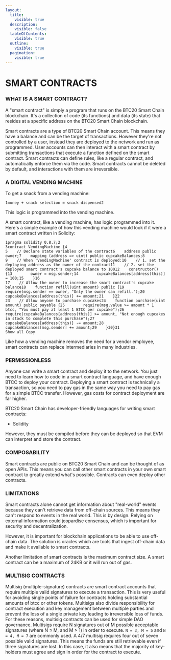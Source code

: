 ```yaml
---
layout:
  title:
    visible: true
  description:
    visible: false
  tableOfContents:
    visible: true
  outline:
    visible: true
  pagination:
    visible: true
---
```


# SMART CONTRACTS

### WHAT IS A SMART CONTRACT? <a href="#what-is-a-smart-contract" id="what-is-a-smart-contract"></a>

A "smart contract" is simply a program that runs on the BTC20 Smart Chain blockchain. It's a collection of code (its functions) and data (its state) that resides at a specific address on the BTC20 Smart Chain blockchain.

Smart contracts are a type of BTC20 Smart Chain account. This means they have a balance and can be the target of transactions. However they're not controlled by a user, instead they are deployed to the network and run as programmed. User accounts can then interact with a smart contract by submitting transactions that execute a function defined on the smart contract. Smart contracts can define rules, like a regular contract, and automatically enforce them via the code. Smart contracts cannot be deleted by default, and interactions with them are irreversible.

### A DIGITAL VENDING MACHINE <a href="#a-digital-vending-machine" id="a-digital-vending-machine"></a>

To get a snack from a vending machine:

```
1money + snack selection = snack dispensed2
```

This logic is programmed into the vending machine.

A smart contract, like a vending machine, has logic programmed into it. Here's a simple example of how this vending machine would look if it were a smart contract written in Solidity:

```
1pragma solidity 0.8.7;2
3contract VendingMachine {4
5    // Declare state variables of the contract6    address public owner;7    mapping (address => uint) public cupcakeBalances;8
9    // When 'VendingMachine' contract is deployed:10    // 1. set the deploying address as the owner of the contract11    // 2. set the deployed smart contract's cupcake balance to 10012    constructor() {13        owner = msg.sender;14        cupcakeBalances[address(this)] = 100;15    }16
17    // Allow the owner to increase the smart contract's cupcake balance18    function refill(uint amount) public {19        require(msg.sender == owner, "Only the owner can refill.");20        cupcakeBalances[address(this)] += amount;21    }22
23    // Allow anyone to purchase cupcakes24    function purchase(uint amount) public payable {25        require(msg.value >= amount * 1 btcc, "You must pay at least 1 BTCC per cupcake");26        require(cupcakeBalances[address(this)] >= amount, "Not enough cupcakes in stock to complete this purchase");27        cupcakeBalances[address(this)] -= amount;28        cupcakeBalances[msg.sender] += amount;29    }30}31
Show all Copy
```

Like how a vending machine removes the need for a vendor employee, smart contracts can replace intermediaries in many industries.

### PERMISSIONLESS <a href="#permissionless" id="permissionless"></a>

Anyone can write a smart contract and deploy it to the network. You just need to learn how to code in a smart contract language, and have enough BTCC to deploy your contract. Deploying a smart contract is technically a transaction, so you need to pay gas in the same way you need to pay gas for a simple BTCC transfer. However, gas costs for contract deployment are far higher.

BTC20 Smart Chain has developer-friendly languages for writing smart contracts:

* Solidity

However, they must be compiled before they can be deployed so that EVM can interpret and store the contract.

### COMPOSABILITY <a href="#composability" id="composability"></a>

Smart contracts are public on BTC20 Smart Chain and can be thought of as open APIs. This means you can call other smart contracts in your own smart contract to greatly extend what's possible. Contracts can even deploy other contracts.

### LIMITATIONS <a href="#limitations" id="limitations"></a>

Smart contracts alone cannot get information about "real-world" events because they can't retrieve data from off-chain sources. This means they can't respond to events in the real world. This is by design. Relying on external information could jeopardise consensus, which is important for security and decentralization.

However, it is important for blockchain applications to be able to use off-chain data. The solution is oracles which are tools that ingest off-chain data and make it available to smart contracts.

Another limitation of smart contracts is the maximum contract size. A smart contract can be a maximum of 24KB or it will run out of gas.&#x20;

### MULTISIG CONTRACTS <a href="#multisig" id="multisig"></a>

Multisig (multiple-signature) contracts are smart contract accounts that require multiple valid signatures to execute a transaction. This is very useful for avoiding single points of failure for contracts holding substantial amounts of btcc or other tokens. Multisigs also divide responsibility for contract execution and key management between multiple parties and prevent the loss of a single private key leading to irreversible loss of funds. For these reasons, multisig contracts can be used for simple DAO governance. Multisigs require N signatures out of M possible acceptable signatures (where N ≤ M, and M > 1) in order to execute. `N = 3, M = 5` and `N = 4, M = 7` are commonly used. A 4/7 multisig requires four out of seven possible valid signatures. This means the funds are still retrievable even if three signatures are lost. In this case, it also means that the majority of key-holders must agree and sign in order for the contract to execute.
